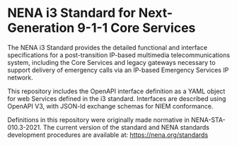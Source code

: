 # NENA i3 Standard for Next-Generation 9-1-1 Core Services

The NENA i3 Standard provides the detailed functional and interface specifications for a post-transition IP-based multimedia telecommunications system, including the Core Services and legacy gateways necessary to support delivery of emergency calls via an IP-based Emergency Services IP network.

This repository includes the OpenAPI interface definition as a YAML object for web Services defined in the i3 standard. Interfaces are described using OpenAPI V3, with JSON-ld exchange schemas for NIEM conformance.

Definitions in this repository were originally made normative in NENA-STA-010.3-2021. The current version of the standard and NENA standards development procedures are available at: https://nena.org/standards
